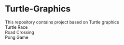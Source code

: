 # Turtle-Graphics
This repository contains project based on Turtle graphics
<br>
Turtle Race <br>
Road Crossing <br>
Pong Game
